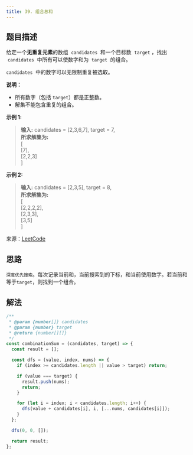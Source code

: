 ```yaml
---
title: 39. 组合总和
---
```


## 题目描述

给定一个**无重复元素**的数组  `candidates`  和一个目标数  `target` ，找出  `candidates`  中所有可以使数字和为  `target`  的组合。

`candidates`  中的数字可以无限制重复被选取。

**说明：**

- 所有数字（包括 `target`）都是正整数。
- 解集不能包含重复的组合。

**示例 1:**

> **输入:** candidates = [2,3,6,7], target = 7,  
> **所求解集为:**  
> [  
>  [7],  
>  [2,2,3]  
> ]

**示例 2:**

> **输入:** candidates = [2,3,5], target = 8,  
> **所求解集为:**  
> [  
>  [2,2,2,2],  
>  [2,3,3],  
>  [3,5]  
> ]

来源：[LeetCode](https://leetcode-cn.com/problems/combination-sum)

## 思路

`深度优先搜索`。每次记录当前和，当前搜索到的下标，和当前使用数字。若当前和等于`target`，则找到一个组合。

## 解法

```js
/**
 * @param {number[]} candidates
 * @param {number} target
 * @return {number[][]}
 */
const combinationSum = (candidates, target) => {
  const result = [];

  const dfs = (value, index, nums) => {
    if (index >= candidates.length || value > target) return;

    if (value === target) {
      result.push(nums);
      return;
    }

    for (let i = index; i < candidates.length; i++) {
      dfs(value + candidates[i], i, [...nums, candidates[i]]);
    }
  };

  dfs(0, 0, []);

  return result;
};
```
